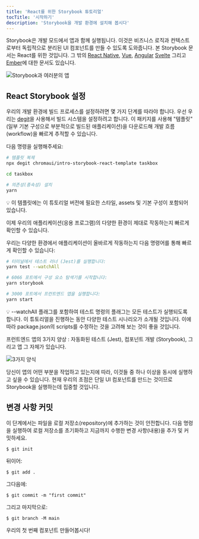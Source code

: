 ```yaml
---
title: 'React를 위한 Storybook 튜토리얼'
tocTitle: '시작하기'
description: 'Storybook을 개발 환경에 설치해 봅시다'
---
```


Storybook은 개발 모드에서 앱과 함께 실행됩니다. 이것은 비즈니스 로직과 컨텍스트로부터 독립적으로 분리된 UI 컴포넌트를 만들 수 있도록 도와줍니다. 본 Storybook 문서는 React를 위한 것입니다. 그 밖의 [React Native](/intro-to-storybook/react-native/en/get-started), [Vue](/intro-to-storybook/vue/en/get-started), [Angular](/intro-to-storybook/angular/en/get-started) [Svelte](/intro-to-storybook/svelte/en/get-started) 그리고 [Ember](/intro-to-storybook/ember/en/get-started)에 대한 문서도 있습니다.

![Storybook과 여러분의 앱](https://storybook.js.org/tutorials/intro-to-storybook/storybook-relationship.jpg)

## React Storybook 설정

우리의 개발 환경에 빌드 프로세스를 설정하려면 몇 가지 단계를 따라야 합니다. 우선 우리는 [degit](https://github.com/Rich-Harris/degit)을 사용해서 빌드 시스템을 설정하려고 합니다. 이 패키지를 사용해 "템플릿"(일부 기본 구성으로 부분적으로 빌드된 애플리케이션)을 다운로드해 개발 흐름(workflow)을 빠르게 추적할 수 있습니다.

다음 명령을 실행해주세요:

```bash
# 템플릿 복제
npx degit chromaui/intro-storybook-react-template taskbox

cd taskbox

# 의존성(종속성) 설치
yarn
```

<div class="aside">
💡 이 템플릿에는 이 튜토리얼 버전에 필요한 스타일, assets 및 기본 구성이 포함되어 있습니다.
</div>

이제 우리의 애플리케이션(응용 프로그램)의 다양한 환경이 제대로 작동하는지 빠르게 확인할 수 있습니다.

우리는 다양한 환경에서 애플리케이션이 올바르게 작동하는지 다음 명령어를 통해 빠르게 확인할 수 있습니다:

```bash
# 터미널에서 테스트 러너 (Jest)를 실행합니다:
yarn test --watchAll

# 6066 포트에서 구성 요소 탐색기를 시작합니다:
yarn storybook

# 3000 포트에서 프런트엔드 앱을 실행합니다:
yarn start
```

<div class="aside">
💡 --watchAll 플래그를 포함하여 테스트 명령의 플래그는 모든 테스트가 실행되도록 합니다. 이 튜토리얼을 진행하는 동안 다양한 테스트 시나리오가 소개될 것입니다. 이에 따라 package.json의 scripts를 수정하는 것을 고려해 보는 것이 좋을 것입니다.
</div>


프런트엔드 앱의 3가지 양상 : 자동화된 테스트 (Jest), 컴포넌트 개발 (Storybook), 그리고 앱 그 자체가 있습니다.

![3가지 양식](https://storybook.js.org/tutorials/intro-to-storybook/app-three-modalities.png)

당신이 앱의 어떤 부분을 작업하고 있는지에 따라, 이것들 중 하나 이상을 동시에 실행하고 싶을 수 있습니다. 현재 우리의 초점은 단일 UI 컴포넌트를 만드는 것이므로 Storybook을 실행하는데 집중할 것입니다.


## 변경 사항 커밋
이 단계에서는 파일을 로컬 저장소(repository)에 추가하는 것이 안전합니다. 다음 명령을 실행하여 로컬 저장소를 초기화하고 지금까지 수행한 변경 사항(내용)을 추가 및 커밋하세요.

```shell
$ git init
```

뒤이어:
```shell
$ git add .
```

그다음에:
```shell
$ git commit -m "first commit"
```

그리고 마지막으로:
```shell
$ git branch -M main
```

우리의 첫 번째 컴포넌트 만들어봅시다!